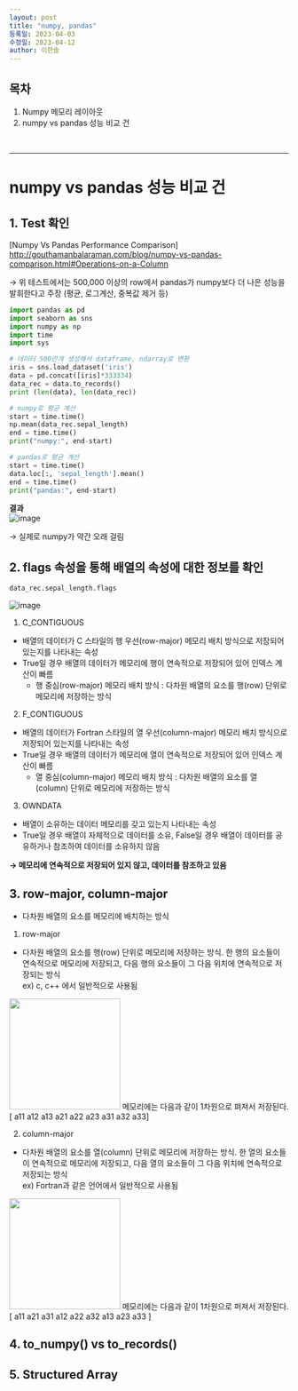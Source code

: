 ```yaml
---
layout: post
title: "numpy, pandas"
등록일: 2023-04-03
수정일: 2023-04-12
author: 이한솔
---
```


## **목차**
1. Numpy 메모리 레이아웃
2. numpy vs pandas 성능 비교 건

<Br>
   
---

# **numpy vs pandas 성능 비교 건**
## **1. Test 확인**
[Numpy Vs Pandas Performance Comparison] <BR>
<http://gouthamanbalaraman.com/blog/numpy-vs-pandas-comparison.html#Operations-on-a-Column>

→ 위 테스트에서는 500,000 이상의 row에서 pandas가 numpy보다 더 나은 성능을 발휘한다고 주장 (평균, 로그계산, 중복값 제거 등)

```python
import pandas as pd
import seaborn as sns
import numpy as np
import time
import sys

# 데이터 500만개 생성해서 dataframe, ndarray로 변환
iris = sns.load_dataset('iris')
data = pd.concat([iris]*333334)
data_rec = data.to_records()
print (len(data), len(data_rec))

# numpy로 평균 계산
start = time.time()
np.mean(data_rec.sepal_length)
end = time.time()
print("numpy:", end-start)

# pandas로 평균 계산
start = time.time()
data.loc[:, 'sepal_length'].mean()
end = time.time()
print("pandas:", end-start)

```

**결과** <BR>
![image](https://user-images.githubusercontent.com/109563345/231366441-8434755c-4fcd-4f7c-903d-c109d2b925f3.png)

→ 실제로 numpy가 약간 오래 걸림

## **2. flags 속성을 통해 배열의 속성에 대한 정보를 확인**  

```python
data_rec.sepal_length.flags
``` 
![image](https://user-images.githubusercontent.com/109563345/231384119-05ffd27a-e48b-425a-954b-db9f1fff5fda.png)

1) C_CONTIGUOUS
- 배열의 데이터가 C 스타일의 행 우선(row-major) 메모리 배치 방식으로 저장되어 있는지를 나타내는 속성
- True일 경우 배열의 데이터가 메모리에 행이 연속적으로 저장되어 있어 인덱스 계산이 빠름 <br>
   - 행 중심(row-major) 메모리 배치 방식 : 다차원 배열의 요소를 행(row) 단위로 메모리에 저장하는 방식

2) F_CONTIGUOUS
- 배열의 데이터가 Fortran 스타일의 열 우선(column-major) 메모리 배치 방식으로 저장되어 있는지를 나타내는 속성
- True일 경우 배열의 데이터가 메모리에 열이 연속적으로 저장되어 있어 인덱스 계산이 빠름 <br>
   - 열 중심(column-major) 메모리 배치 방식 : 다차원 배열의 요소를 열(column) 단위로 메모리에 저장하는 방식

3) OWNDATA
- 배열이 소유하는 데이터 메모리를 갖고 있는지 나타내는 속성
- True일 경우 배열이 자체적으로 데이터를 소유, False일 경우 배열이 데이터를 공유하거나 참조하여 데이터를 소유하지 않음

**→ 메모리에 연속적으로 저장되어 있지 않고, 데이터를 참조하고 있음**

## **3. row-major, column-major**
- 다차원 배열의 요소를 메모리에 배치하는 방식
   
1) row-major
- 다차원 배열의 요소를 행(row) 단위로 메모리에 저장하는 방식. 한 행의 요소들이 연속적으로 메모리에 저장되고, 다음 행의 요소들이 그 다음 위치에 연속적으로 저장되는 방식<br>
  ex) c, c++ 에서 일반적으로 사용됨
<img src="https://user-images.githubusercontent.com/109563345/231621004-8896f889-bf36-4f49-8d70-8bd2c6f84835.png" width="200">
메모리에는 다음과 같이 1차원으로 펴져서 저장된다. <br>
[ a11 a12 a13 a21 a22 a23 a31 a32 a33] <br>

2) column-major
- 다차원 배열의 요소를 열(column) 단위로 메모리에 저장하는 방식. 한 열의 요소들이 연속적으로 메모리에 저장되고, 다음 열의 요소들이 그 다음 위치에 연속적으로 저장되는 방식<br>
  ex) Fortran과 같은 언어에서 일반적으로 사용됨
<img src="https://user-images.githubusercontent.com/109563345/231620757-cf9eca8b-1006-4835-b121-d84d939e39cf.png" width="200">
메모리에는 다음과 같이 1차원으로 퍼져서 저장된다. <br>
[ a11 a21 a31 a12 a22 a32 a13 a23 a33 ]

   
## **4. to_numpy() vs to_records()**  
## **5. Structured Array**
   
